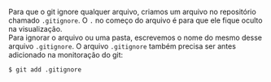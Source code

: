 Para que o git ignore qualquer arquivo, criamos um arquivo no repositório chamado `.gitignore`. O `.` no começo do arquivo é para que ele fique oculto na visualização.<br>
Para ignorar o arquivo ou uma pasta, escrevemos o nome do mesmo desse arquivo `.gitignore`. O arquivo `.gitignore` também precisa ser antes adicionado na monitoração do git:
```
$ git add .gitignore
```
